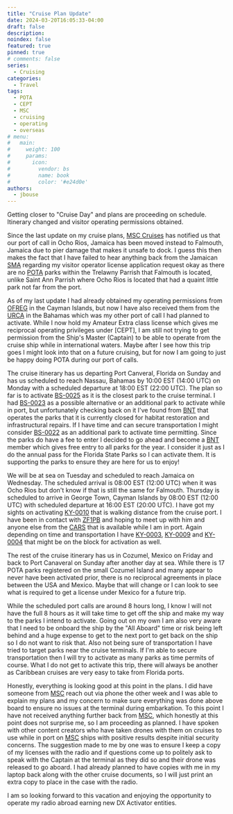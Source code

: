 ```yaml
---
title: "Cruise Plan Update"
date: 2024-03-20T16:05:33-04:00
draft: false
description: 
noindex: false
featured: true
pinned: true
# comments: false
series:
  - Cruising
categories:
  - Travel
tags:
  - POTA
  - CEPT
  - MSC
  - cruising
  - operating
  - overseas
# menu:
#   main:
#     weight: 100
#     params:
#       icon:
#         vendor: bs
#         name: book
#         color: '#e24d0e'
authors:
  - jbouse
---
```


Getting closer to "Cruise Day" and plans are proceeding on schedule.
Itinerary changed and visitor operating permissions obtained.

<!--more-->

Since the last update on my cruise plans, [MSC Cruises][MSC] has
notified us that our port of call in Ocho Rios, Jamaica has been moved
instead to Falmouth, Jamaica due to pier damage that makes it unsafe to
dock. I guess this then makes the fact that I have failed to hear
anything back from the Jamaican [SMA] regarding my visitor operator
license application request okay as there are no [POTA] parks within
the Trelawny Parrish that Falmouth is located, unlike Saint Ann Parrish
where Ocho Rios is located that had a quaint little park not far from
the port.

As of my last update I had already obtained my operating permissions
from [OFREG] in the Cayman Islands, but now I have also received them
from the [URCA] in the Bahamas which was my other port of call I had
planned to activate. While I now hold my Amateur Extra class license
which gives me reciprocal operating privileges under [CEPT], I am still
not trying to get permission from the Ship's Master (Captain) to be able
to operate from the cruise ship while in international waters. Maybe
after I see how this trip goes I might look into that on a future
cruising, but for now I am going to just be happy doing POTA during our
port of calls.

The cruise itinerary has us departing Port Canveral, Florida on Sunday
and has us scheduled to reach Nassau, Bahamas by 10:00 EST (14:00 UTC)
on Monday with a scheduled departure at 18:00 EST (22:00 UTC). The
plan so far is to activate [BS-0025] as it is the closest park to the
cruise terminal. I had [BS-0023] as a possible alternative or an
additional park to activate while in port, but unfortunately checking
back on it I've found from [BNT] that operates the parks that it is
currently closed for habitat restoration and infrastructural repairs.
If I have time and can secure transportation I might consider [BS-0022]
as an additional park to activate time permitting. Since the parks do
have a fee to enter I decided to go ahead and become a [BNT] member
which gives free entry to all parks for the year. I consider it just as
I do the annual pass for the Florida State Parks so I can activate them.
It is supporting the parks to ensure they are here for us to enjoy!

We will be at sea on Tuesday and scheduled to reach Jamaica on
Wednesday. The scheduled arrival is 08:00 EST (12:00 UTC) when it
was Ocho Rios but don't know if that is still the same for Falmouth.
Thursday is scheduled to arrive in George Town, Cayman Islands by
08:00 EST (12:00 UTC) with scheduled departure at 16:00 EST (20:00 UTC).
I have got my sights on activating [KY-0010] that is walking distance
from the cruise port. I have been in contact with [ZF1PB] and hoping to
meet up with him and anyone else from the [CARS] that is available
while I am in port. Again depending on time and transportation I have
[KY-0003], [KY-0009] and [KY-0004] that might be on the block for
activation as well.

The rest of the cruise itinerary has us in Cozumel, Mexico on Friday
and back to Port Canaveral on Sunday after another day at sea. While
there is 17 POTA parks registered on the small Cozumel Island and many
appear to never have been activated prior, there is no reciprocal
agreements in place between the USA and Mexico. Maybe that will change
or I can look to see what is required to get a license under Mexico
for a future trip.

While the scheduled port calls are around 8 hours long, I know I will
not have the full 8 hours as it will take time to get off the ship and
make my way to the parks I intend to activate. Going out on my own I am
also very aware that I need to be onboard the ship by the "All Aboard"
time or risk being left behind and a huge expense to get to the next
port to get back on the ship so I do not want to risk that. Also not
being sure of transportation I have tried to target parks near the
cruise terminals. If I'm able to secure transportation then I will try
to activate as many parks as time permits of course. What I do not get
to activate this trip, there will always be another as Caribbean cruises
are very easy to take from Florida ports.

Honestly, everything is looking good at this point in the plans. I did
have someone from [MSC] reach out via phone the other week and I was
able to explain my plans and my concern to make sure everything was done
above board to ensure no issues at the terminal during embarkation. To
this point I have not received anything further back from [MSC], which
honestly at this point does not surprise me, so I am proceeding as
planned. I have spoken with other content creators who have taken drones
with them on cruises to use while in port on [MSC] ships with positive
results despite initial security concerns. The suggestion made to me by
one was to ensure I keep a copy of my licenses with the radio and if
questions come up to politely ask to speak with the Captain at the
terminal as they did so and their drone was released to go aboard. I had
already planned to have copies with me in my laptop back along with the
other cruise documents, so I will just print an extra copy to place in
the case with the radio.

I am so looking forward to this vacation and enjoying the opportunity
to operate my radio abroad earning new DX Activator entities.

[MSC]: https://www.msccruisesusa.com/ "MSC Cruises"
[POTA]: https://pota.app/ "Parks on the Air"
[ZF1PB]: https://www.qrz.com/db/ZF1PB "ZF1PB: Phil Bodden"
[CARS]: https://caymanhams.org/ "Cayman Amateur Radio Society"
[OFREG]: https://www.ofreg.ky/ "Utility Regulation and Competition Office of the Cayman Islands"
[URCA]: https://www.urcabahamas.bs/ "Utilities Regulation & Competition Authority"
[SMA]: https://www.sma.gov.jm/ "Spectrum Management Authority"
[BNT]: https://bnt.bs/ "Bahamas National Trust"
[KY-0010]: https://pota.app/#/park/KY-0010 "Heroes Square/Centennial Park National Historic Site"
[KY-0003]: https://pota.app/#/park/KY-0003 "Dart Family Recreation Site"
[KY-0009]: https://pota.app/#/park/KY-0009 "Consuelo's Beach National Historic Site"
[KY-0004]: https://pota.app/#/park/KY-0004 "Airport Recreation Park"
[BS-0025]: https://pota.app/#/park/BS-0025 "The Retreat Garden National Park"
[BS-0023]: https://pota.app/#/park/BS-0023 "Harrold and Wilson Ponds National Park"
[BS-0022]: https://pota.app/#/park/BS-0022 "Bonefish Pond National Park"
